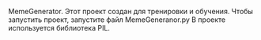 MemeGenerator. Этот проект создан для тренировки и обучения. Чтобы запустить проект, запустите файл MemeGeneranor.py В проекте используется библиотека PIL.
